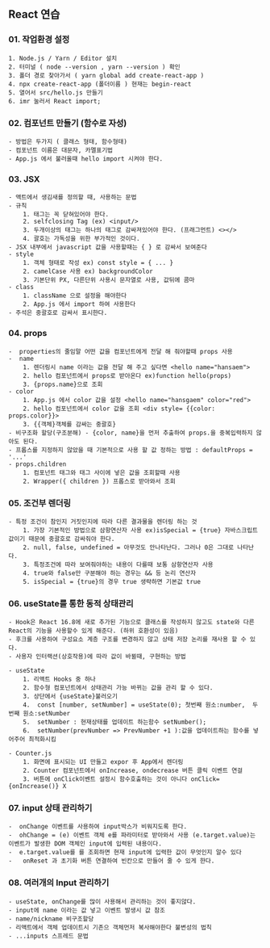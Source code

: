 ## React 연습 

### 01. 작업환경 설정 
    1. Node.js / Yarn / Editor 설치
    2. 터미널 ( node --version , yarn --version ) 확인
    3. 폴더 경로 찾아가서 ( yarn global add create-react-app )
    4. npx create-react-app (폴더이름 ) 현재는 begin-react
    5. 열어서 src/hello.js 만들기
    6. imr 눌러서 React import;


### 02. 컴포넌트 만들기 (함수로 자성)
    - 방법은 두가지 ( 클래스 형태, 함수형태)
    - 컴포넌트 이름은 대문자, 카멜표기법
    - App.js 에서 불러올때 hello import 시켜야 한다.
  
### 03. JSX
    - 액트에서 생김새를 정의할 때, 사용하는 문법
    - 규칙
        1. 태그는 꼭 닫혀있어야 한다.
        2. selfclosing Tag (ex) <input/>
        3. 두개이상의 태그는 하나의 태그로 감싸져있어야 한다. (프래그먼트) <></>
        4. 괄호는 가독성을 위한 부가적인 것이다. 
    - JSX 내부에서 javascript 값을 사용할때는 { } 로 감싸서 보여준다
    - style
        1. 객체 형태로 작성 ex) const style = { ... }
        2. camelCase 사용 ex) backgroundColor
        3. 기본단위 PX, 다른단위 사용시 문자열로 사용, 값뒤에 콤마
    - class  
        1. className 으로 설정을 해야한다
        2. App.js 에서 import 하여 사용한다
    - 주석은 중괄호로 감싸서 표시한다.

### 04. props
    -  properties의 줄임말 어떤 값을 컴포넌트에게 전달 해 줘야할때 props 사용
    -  name
        1. 렌더링시 name 이라는 값을 전달 해 주고 싶다면 <hello name="hansaem">
        2. hello 컴포넌트에서 props로 받아온다 ex)function hello(props)
        3. {props.name}으로 조회
    - color
        1. App.js 에서 color 값을 설정 <hello name="hansgaem" color="red">
        2. hello 컴포넌트에서 color 값을 조회 <div style= {{color: props.color}}>
        3. {{객체}객체를 감싸는 중괄호}
    - 비구조화 할당(구조분해) - {color, name}을 먼저 추출하여 props.을 중복입력하지 않아도 된다.
    - 프롭스를 지정하지 않았을 때 기본적으로 사용 할 값 정하는 방법 : defaultProps = '...' 
    - props.children
        1. 컴포넌트 태그와 태그 사이에 넣은 값을 조회할때 사용
        2. Wrapper({ children }) 프롭스로 받아와서 조회

### 05. 조건부 렌더링
    - 특정 조건이 참인지 거짓인지에 따라 다른 결과물을 렌더링 하는 것
        1. 가장 기본적인 방법으로 삼항연산자 사용 ex)isSpecial = {true} 자바스크립트 값이기 때문에 중괄호로 감싸줘야 한다.
        2. null, false, undefined = 아무것도 안나타난다. 그러나 0은 그대로 나타난다. 
        3. 특정조건에 따라 보여줘야하는 내용이 다를때 보통 삼항연산자 사용
        4. true와 false만 구분해야 하는 경우는 && 등 논리 연산자 
        5. isSpecial = {true}의 경우 true 생략하면 기본값 true

### 06. useState를 통한 동적 상태관리
    - Hook은 React 16.8에 새로 추가된 기능으로 클래스를 작성하지 않고도 state와 다른 React의 기능을 사용할수 있게 해준다. (하위 호환성이 있음) 
    - 후크를 사용하여 구성요소 계층 구조를 변경하지 않고 상태 저장 논리를 재사용 할 수 있다.
    - 사용자 인터랙션(상호작용)에 따라 값이 바뀔때, 구현하는 방법 
  
    - useState
        1. 리액트 Hooks 중 하나
        2. 함수형 컴포넌트에서 상태관리 가능 바뀌는 값을 관리 할 수 있다. 
        3. 상단에서 {useState}불러오기
        4.  const [number, setNumber] = useState(0); 첫번째 원소:number,  두번째 원소:setNumber
        5.  setNumber : 현재상태를 업데이트 하는함수 setNumber(); 
        6.  setNumber(prevNumber => PrevNumber +1 ):값을 업데이트하는 함수를 넣어주어 최적화시킴
   
    - Counter.js
        1. 화면에 표시되는 UI 만들고 expor 후 App에서 렌더링
        2. Counter 컴포넌트에서 onIncrease, ondecrease 버튼 클릭 이벤트 연걸
        3. 버튼에 onClick이벤트 설정시 함수호출하는 것이 아니다 onClick={onIncrease()} X
   
### 07. input 상태 관리하기
    -  onChange 이벤트를 사용하여 input박스가 비워지도록 한다.
    -  ohChange = (e) 이벤트 객체 e를 파라미터로 받아와서 사용 (e.target.value)는 이벤트가 발생한 DOM 객체인 input에 입력된 내용이다.
    -  e.target.value를 를 조회하면 현재 input에 입력한 값이 무엇인지 알수 있다
    -   onReset 과 초기화 버튼 연결하여 빈칸으로 만들어 줄 수 있게 한다.
    
### 08. 여러개의 Input 관리하기
    - useState, onChange를 많이 사용해서 관리하는 것이 좋지않다.
    - input에 name 이라는 값 넣고 이벤트 발생시 값 참조
    - name/nickname 비구조할당
    - 리액트에서 객체 업데이트시 기존으 객체먼저 복사해야한다 불변성의 법칙
    - ...inputs 스프레드 문법  